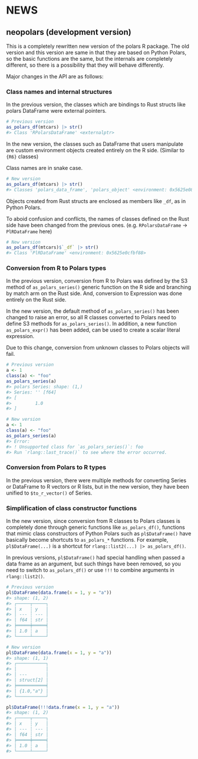 # NEWS

## neopolars (development version)

This is a completely rewritten new version of the polars R package.
The old version and this version are same in that they are based on Python Polars,
so the basic functions are the same, but the internals are completely different,
so there is a possibility that they will behave differently.

Major changes in the API are as follows:

### Class names and internal structures

In the previous version, the classes which are bindings to Rust structs like polars DataFrame
were external pointers.

```r
# Previous version
as_polars_df(mtcars) |> str()
#> Class 'RPolarsDataFrame' <externalptr>
```

In the new version, the classes such as DataFrame that users manipulate are custom environment objects
created entirely on the R side. (Similar to `{R6}` classes)

Class names are in snake case.

```r
# New version
as_polars_df(mtcars) |> str()
#> Classes 'polars_data_frame', 'polars_object' <environment: 0x5625e081b908>
```

Objects created from Rust structs are enclosed as members like `_df`, as in Python Polars.

To aboid confusion and conflicts, the names of classes defined on the Rust side
have been changed from the previous ones. (e.g. `RPolarsDataFrame` -> `PlRDataFrame` here)

```r
# New version
as_polars_df(mtcars)$`_df` |> str()
#> Class 'PlRDataFrame' <environment: 0x5625e0cfbf88>
```

### Conversion from R to Polars types

In the previous version, conversion from R to Polars was defined by the S3 method of
`as_polars_series()` generic function on the R side and branching by match arm on the Rust side.
And, conversion to Expression was done entirely on the Rust side.

In the new version, the default method of `as_polars_series()` has been changed to raise an error,
so all R classes converted to Polars need to define S3 methods for `as_polars_series()`.
In addition, a new function `as_polars_expr()` has been added, can be used to create a scalar literal expression.

Due to this change, conversion from unknown classes to Polars objects will fail.

```r
# Previous version
a <- 1
class(a) <- "foo"
as_polars_series(a)
#> polars Series: shape: (1,)
#> Series: '' [f64]
#> [
#>         1.0
#> ]
```

```r
# New version
a <- 1
class(a) <- "foo"
as_polars_series(a)
#> Error:
#> ! Unsupported class for `as_polars_series()`: foo
#> Run `rlang::last_trace()` to see where the error occurred.
```

### Conversion from Polars to R types

In the previous version, there were multiple methods for converting Series or DataFrame to R vectors or R lists,
but in the new version, they have been unified to `$to_r_vector()` of Series.

### Simplification of class constructor functions

In the new version, since conversion from R classes to Polars classes is completely done through
generic functions like `as_polars_df()`, functions that mimic class constructors of Python Polars
such as `pl$DataFrame()` have basically become shortcuts to `as_polars_*` functions.
For example, `pl$DataFrame(...)` is a shortcut for `rlang::list2(...) |> as_polars_df()`.

In previous versions, `pl$DataFrame()` had special handling when passed a data frame as an argument,
but such things have been removed, so you need to switch to `as_polars_df()` or use `!!!` to
combine arguments in `rlang::list2()`.

```r
# Previous version
pl$DataFrame(data.frame(x = 1, y = "a"))
#> shape: (1, 2)
#> ┌─────┬─────┐
#> │ x   ┆ y   │
#> │ --- ┆ --- │
#> │ f64 ┆ str │
#> ╞═════╪═════╡
#> │ 1.0 ┆ a   │
#> └─────┴─────┘
```

```r
# New version
pl$DataFrame(data.frame(x = 1, y = "a"))
#> shape: (1, 1)
#> ┌───────────┐
#> │           │
#> │ ---       │
#> │ struct[2] │
#> ╞═══════════╡
#> │ {1.0,"a"} │
#> └───────────┘

pl$DataFrame(!!!data.frame(x = 1, y = "a"))
#> shape: (1, 2)
#> ┌─────┬─────┐
#> │ x   ┆ y   │
#> │ --- ┆ --- │
#> │ f64 ┆ str │
#> ╞═════╪═════╡
#> │ 1.0 ┆ a   │
#> └─────┴─────┘
```
